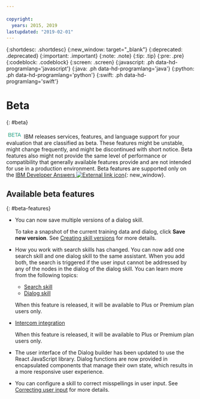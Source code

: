 ```yaml
---

copyright:
  years: 2015, 2019
lastupdated: "2019-02-01"
---
```


{:shortdesc: .shortdesc}
{:new_window: target="_blank"}
{:deprecated: .deprecated}
{:important: .important}
{:note: .note}
{:tip: .tip}
{:pre: .pre}
{:codeblock: .codeblock}
{:screen: .screen}
{:javascript: .ph data-hd-programlang='javascript'}
{:java: .ph data-hd-programlang='java'}
{:python: .ph data-hd-programlang='python'}
{:swift: .ph data-hd-programlang='swift'}

# Beta
{: #beta}

![Beta](images/beta.png) IBM releases services, features, and language support for your evaluation that are classified as beta. These features might be unstable, might change frequently, and might be discontinued with short notice. Beta features also might not provide the same level of performance or compatibility that generally available features provide and are not intended for use in a production environment. Beta features are supported only on the [IBM Developer Answers ![External link icon](../../icons/launch-glyph.svg "External link icon")](https://developer.ibm.com/answers/topics/watson-assistant/){: new_window}.

## Available beta features
{: #beta-features}

- You can now save multiple versions of a dialog skill.

  To take a snapshot of the current training data and dialog, click **Save new version**. See [Creating skill versions](beta-versions.html) for more details.

- How you work with search skills has changed. You can now add one search skill and one dialog skill to the same assistant. When you add both, the search is triggered if the user input cannot be addressed by any of the nodes in the dialog of the dialog skill. You can learn more from the following topics:
  - [Search skill](beta-skill-search-add.html)
  - [Dialog skill](beta-skill-dialog-add.html)

  When this feature is released, it will be available to Plus or Premium plan users only.

- [Intercom integration](beta-deploy-intercom.html)

  When this feature is released, it will be available to Plus or Premium plan users only.

- The user interface of the Dialog builder has been updated to use the React JavaScript library. Dialog functions are now provided in encapsulated components that manage their own state, which results in a more responsive user experience.

- You can configure a skill to correct misspellings in user input. See [Correcting user input](beta-spell-check.html) for more details.